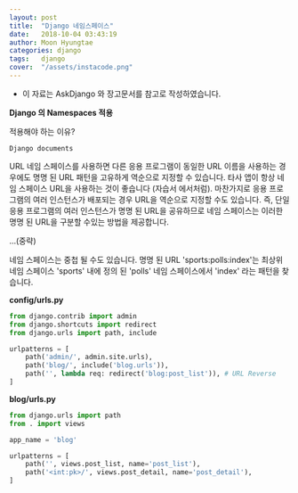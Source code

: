 ```yaml
---
layout: post
title:  "Django 네임스페이스"
date:   2018-10-04 03:43:19
author: Moon Hyungtae
categories: django
tags:	django
cover:  "/assets/instacode.png"
---
```


- 이 자료는 AskDjango 와 장고문서를 참고로 작성하였습니다.

**Django 의 Namespaces 적용**

적용해야 하는 이유?

`Django documents`

URL 네임 스페이스를 사용하면 다른 응용 프로그램이 동일한 URL 이름을 사용하는 경우에도 명명 된 URL 패턴을 고유하게 역순으로 지정할 수 있습니다. 타사 앱이 항상 네임 스페이스 URL을 사용하는 것이 좋습니다 (자습서 에서처럼). 마찬가지로 응용 프로그램의 여러 인스턴스가 배포되는 경우 URL을 역순으로 지정할 수도 있습니다. 즉, 단일 응용 프로그램의 여러 인스턴스가 명명 된 URL을 공유하므로 네임 스페이스는 이러한 명명 된 URL을 구분할 수있는 방법을 제공합니다.

...(중략)

네임 스페이스는 중첩 될 수도 있습니다. 명명 된 URL 'sports:polls:index'는 최상위 네임 스페이스 'sports' 내에 정의 된 'polls' 네임 스페이스에서 'index' 라는 패턴을 찾습니다.


**config/urls.py**
```python
from django.contrib import admin
from django.shortcuts import redirect
from django.urls import path, include

urlpatterns = [
    path('admin/', admin.site.urls),
    path('blog/', include('blog.urls')),
    path('', lambda req: redirect('blog:post_list')), # URL Reverse
]
```

**blog/urls.py**
```python
from django.urls import path
from . import views

app_name = 'blog'

urlpatterns = [
    path('', views.post_list, name='post_list'),
    path('<int:pk>/', views.post_detail, name='post_detail'),
]
```
